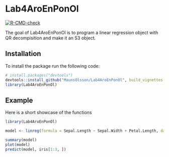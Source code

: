 # Lab4AroEnPonOl

<!-- badges: start -->
[![R-CMD-check](https://github.com/MaunsOlsson/Lab4AroEnPonOl/actions/workflows/R-CMD-check.yaml/badge.svg)](https://github.com/MaunsOlsson/Lab4AroEnPonOl/actions/workflows/R-CMD-check.yaml)
<!-- badges: end -->

The goal of Lab4AroEnPonOl is to program a linear regression object with QR decompisition and make it an S3 object.

## Installation

To install the package run the following code:

``` r
# install.packages("devtools")
devtools::install_github("MaunsOlsson/Lab4AroEnPonOl", build_vignettes = TRUE)
library(Lab4AroEnPonOl)
```

## Example

Here is a short showcase of the functions
``` r
library(Lab4AroEnPonOl)

model <- linreg(formula = Sepal.Length ~ Sepal.Width + Petal.Length, data = iris[-c(1:5), ])

summary(model)
plot(model)
predict(model, iris[1:3, ])
```
